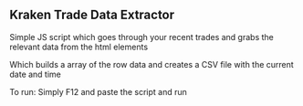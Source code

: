 ## Kraken Trade Data Extractor

Simple JS script which goes through your recent trades and grabs the relevant data from the html elements

Which builds a array of the row data and creates a CSV file with the current date and time

To run: Simply F12 and paste the script and run

